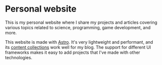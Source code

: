 # Personal website

This is my personal website where I share my projects and articles covering various topics related to science, programming, game development, and more.

This website is made with <a href="https://astro.build/">Astro</a>. It's very lightweight and performant, and its [content collections](https://docs.astro.build/en/guides/content-collections/) work well for my blog. The support for different UI frameworks makes it easy to add projects that I've made with other technologies.
